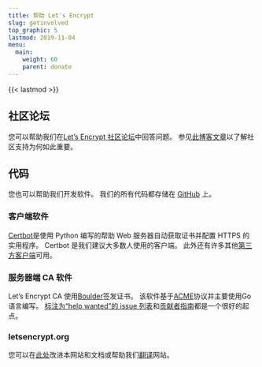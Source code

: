 ```yaml
---
title: 帮助 Let's Encrypt
slug: getinvolved
top_graphic: 5
lastmod: 2019-11-04
menu:
  main:
    weight: 60
    parent: donate
---
```


{{< lastmod >}}

## 社区论坛

您可以帮助我们在[Let’s Encrypt 社区论坛](https://community.letsencrypt.org/)中回答问题。 参见[此博客文章](/2015/08/13/lets-encrypt-community-support.html)以了解社区支持为何如此重要。

## 代码

您也可以帮助我们开发软件。 我们的所有代码都存储在 [GitHub](https://github.com/letsencrypt/) 上。

### 客户端软件

[Certbot](https://github.com/certbot/certbot)是使用 Python 编写的帮助 Web 服务器自动获取证书并配置 HTTPS 的实用程序。 Certbot 是我们建议大多数人使用的客户端。 此外还有许多其他[第三方客户端](/docs/client-options)可用。

### 服务器端 CA 软件

Let’s Encrypt CA 使用[Boulder](https://github.com/letsencrypt/boulder)签发证书。 该软件基于[ACME](https://tools.ietf.org/html/rfc8555)协议并主要使用Go语言编写。 [标注为“help wanted”的 issue 列表](https://github.com/letsencrypt/boulder/labels/help%20wanted)和[贡献者指南](https://github.com/letsencrypt/boulder/blob/master/CONTRIBUTING.md)都是一个很好的起点。

### letsencrypt.org

您可以在[此处](https://github.com/letsencrypt/website)改进本网站和文档或帮助我们[翻译](https://github.com/letsencrypt/website/blob/master/TRANSLATION.md)网站。
